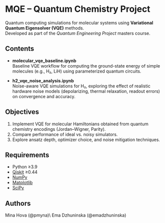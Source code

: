# MQE – Quantum Chemistry Project

Quantum computing simulations for molecular systems using **Variational Quantum Eigensolver (VQE)** methods.  
Developed as part of the *Quantum Engineering Project* masters course.

## Contents

- **molecular_vqe_baseline.ipynb**  
  Baseline VQE workflow for computing the ground-state energy of simple molecules (e.g., H₂, LiH) using parameterized quantum circuits.

- **h2_vqe_noise_analysis.ipynb**  
  Noise-aware VQE simulations for H₂, exploring the effect of realistic hardware noise models (depolarizing, thermal relaxation, readout errors) on convergence and accuracy.

## Objectives
1. Implement VQE for molecular Hamiltonians obtained from quantum chemistry encodings (Jordan–Wigner, Parity).  
2. Compare performance of ideal vs. noisy simulators.  
3. Explore ansatz depth, optimizer choice, and noise mitigation techniques.  

## Requirements
- Python ≥3.9  
- [Qiskit](https://qiskit.org/) ≥0.44  
- [NumPy](https://numpy.org/)  
- [Matplotlib](https://matplotlib.org/)  
- [SciPy](https://scipy.org/)

## Authors
Mina Hova (@pmyna)\\
Ema Dzhuninska (@emadzhuninska)
